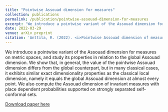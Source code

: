 ```yaml
---
title: "Pointwise Assouad dimension for measures"
collection: publications
permalink: /publication/pointwise-assouad-dimension-for-measures
excerpt: 'We introduce a pointwise variant of the Assouad dimension for measures on metric spaces, and study its properties in relation to the global Assouad dimension.'
date: 2022-03-29
venue: arXiv preprint
citation: 'Anttila, R. (2022). <i>Pointwise Assouad dimension of measures. preprint, available at https://arxiv.org/abs/2203.15301</i>'
---
```

We introduce a pointwise variant of the Assouad dimension for measures on metric spaces, and study its properties in relation to the global Assouad dimension. We show that, in general, the value of the pointwise Assouad dimension differs from the global counterpart, but in many classical cases, it exhibits similar exact dimensionality properties as the classical local dimension, namely it equals the global Assouad dimension at almost every point. We also compute the Assouad dimension of invariant measures with place dependent probabilities supported on strongly separated self-conformal sets.

[Download paper here](https://arxiv.org/abs/2203.15301)